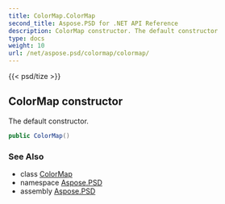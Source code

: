 ```yaml
---
title: ColorMap.ColorMap
second_title: Aspose.PSD for .NET API Reference
description: ColorMap constructor. The default constructor
type: docs
weight: 10
url: /net/aspose.psd/colormap/colormap/
---
```

{{< psd/tize >}}
## ColorMap constructor

The default constructor.

```csharp
public ColorMap()
```

### See Also

* class [ColorMap](../)
* namespace [Aspose.PSD](../../colormap/)
* assembly [Aspose.PSD](../../../)


